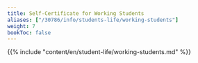 ```yaml
---
title: Self-Certificate for Working Students
aliases: ["/30786/info/students-life/working-students"]
weight: 7
bookToc: false
---
```


{{% include "content/en/student-life/working-students.md" %}}